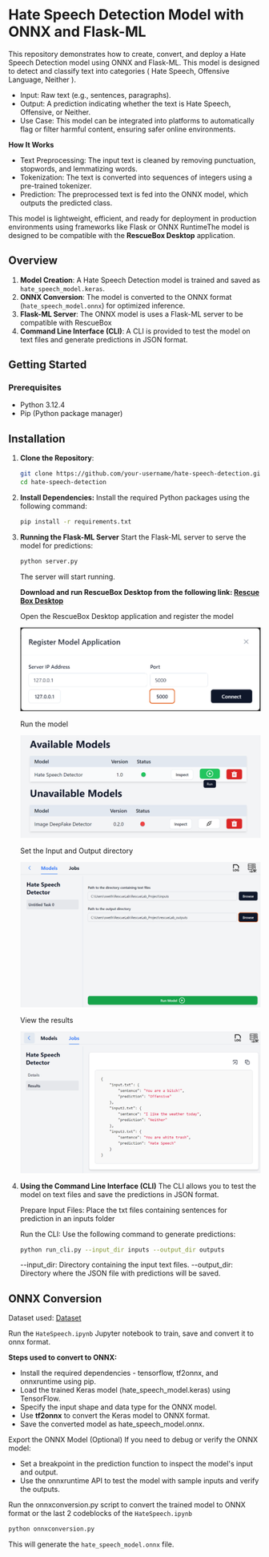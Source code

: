 # Hate Speech Detection Model with ONNX and Flask-ML

This repository demonstrates how to create, convert, and deploy a Hate Speech Detection model using ONNX and Flask-ML. This model is designed to detect and classify text into categories ( Hate Speech, Offensive Language, Neither ). 

- Input: Raw text (e.g., sentences, paragraphs).
- Output: A prediction indicating whether the text is Hate Speech, Offensive, or Neither.
- Use Case: This model can be integrated into platforms to automatically flag or filter harmful content, ensuring safer online environments.

**How It Works**
- Text Preprocessing: The input text is cleaned by removing punctuation, stopwords, and lemmatizing words.
- Tokenization: The text is converted into sequences of integers using a pre-trained tokenizer.
- Prediction: The preprocessed text is fed into the ONNX model, which outputs the predicted class.

This model is lightweight, efficient, and ready for deployment in production environments using frameworks like Flask or ONNX RuntimeThe model is designed to be compatible with the **RescueBox Desktop** application.

## Overview

1. **Model Creation**: A Hate Speech Detection model is trained and saved as `hate_speech_model.keras`.
2. **ONNX Conversion**: The model is converted to the ONNX format (`hate_speech_model.onnx`) for optimized inference.
3. **Flask-ML Server**: The ONNX model is uses a Flask-ML server to be compatible with RescueBox
4. **Command Line Interface (CLI)**: A CLI is provided to test the model on text files and generate predictions in JSON format.

## Getting Started

### Prerequisites

- Python 3.12.4
- Pip (Python package manager)

## Installation

1. **Clone the Repository**:

   ```bash
   git clone https://github.com/your-username/hate-speech-detection.git
   cd hate-speech-detection
   ```

2. **Install Dependencies:**
   Install the required Python packages using the following command:

   ```bash
   pip install -r requirements.txt
   ```

3. **Running the Flask-ML Server**
   Start the Flask-ML server to serve the model for predictions:

   ```bash
   python server.py
   ```

   The server will start running.

   **Download and run RescueBox Desktop from the following link: [Rescue Box Desktop](https://github.com/UMass-Rescue/RescueBox-Desktop/releases)**

   Open the RescueBox Desktop application and register the model
   
   ![RescueBox Desktop](images/Register_model.png)

   Run the model

   ![RescueBox Desktop](images/Run_the_model.png)

   Set the Input and Output directory
   
   ![RescueBox Desktop](images/Input_output_dir.png)

   View the results

   ![RescueBox Desktop](images/output.png)

5. **Using the Command Line Interface (CLI)**
   The CLI allows you to test the model on text files and save the predictions in JSON format.

   Prepare Input Files:
   Place the txt files containing sentences for prediction in an inputs folder

   Run the CLI:
   Use the following command to generate predictions:

   ```bash
   python run_cli.py --input_dir inputs --output_dir outputs
   ```

   --input_dir: Directory containing the input text files.
   --output_dir: Directory where the JSON file with predictions will be saved.

## ONNX Conversion
   
   Dataset used:   [Dataset](https://www.kaggle.com/datasets/mrmorj/hate-speech-and-offensive-language-dataset)

   Run the `HateSpeech.ipynb` Jupyter notebook to train, save and convert it to onnx format.

   **Steps used to convert to ONNX:**   
   - Install the required dependencies - tensorflow, tf2onnx, and onnxruntime using pip.
   - Load the trained Keras model (hate_speech_model.keras) using TensorFlow.
   - Specify the input shape and data type for the ONNX model.
   - Use **tf2onnx** to convert the Keras model to ONNX format.
   - Save the converted model as hate_speech_model.onnx.
   
   Export the ONNX Model (Optional)
   If you need to debug or verify the ONNX model:
   - Set a breakpoint in the prediction function to inspect the model's input and output.
   - Use the onnxruntime API to test the model with sample inputs and verify the outputs.
   
   Run the onnxconversion.py script to convert the trained model to ONNX format or the last 2 codeblocks of the `HateSpeech.ipynb`

   ```bash
   python onnxconversion.py
   ```
   This will generate the `hate_speech_model.onnx` file.


